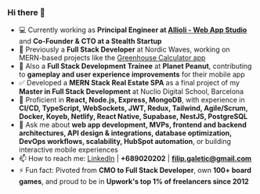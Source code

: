 ### Hi there 👋  

- 💻 Currently working as **Principal Engineer at [Allioli - Web App Studio](https://allio.li/)** and **Co-Founder & CTO at a Stealth Startup**  
- 🚀 Previously a **Full Stack Developer** at Nordic Waves, working on MERN-based projects like the [Greenhouse Calculator app](https://greenhousecalculator.com/)
- 🚀 Also a **Full Stack Development Trainee** at **Planet Peanut**, contributing to **gameplay and user experience improvements** for their mobile app 
- ✅ Developed a **MERN Stack Real Estate SPA** as a final project of my **Master in Full Stack Development** at Nuclio Digital School, Barcelona  
- 🌱 Proficient in **React, Node.js, Express, MongoDB**, with experience in **CI/CD, TypeScript, WebSockets, JWT, Redux, Tailwind, Agile/Scrum, Docker, Koyeb, Netlify, React Native, Supabase, NestJS, PostgreSQL**  
- 💬 Ask me about **web app development, MVPs, frontend and backend architectures, API design & integrations, database optimization, DevOps workflows, scalability, HubSpot automation**, or building interactive mobile experiences  
- 📫 How to reach me: [LinkedIn](https://www.linkedin.com/in/fgaletic/) | **+689020202** | **filip.galetic@gmail.com**  
- ⚡ Fun fact: Pivoted from **CMO to Full Stack Developer**, own **100+ board games**, and proud to be in **Upwork's top 1% of freelancers since 2012** 
